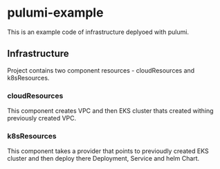 # pulumi-example

This is an example code of infrastructure deplyoed with pulumi.

## Infrastructure

Project contains two component resources - cloudResources and k8sResources.

### cloudResources
This component creates VPC and then EKS cluster thats created withing previously created VPC.

### k8sResources
This component takes a provider that points to previoudly created EKS cluster and then deploy there Deployment, Service and helm Chart.

